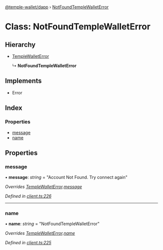 [@temple-wallet/dapp](../README.md) › [NotFoundTempleWalletError](notfoundtemplewalleterror.md)

# Class: NotFoundTempleWalletError

## Hierarchy

* [TempleWalletError](templewalleterror.md)

  ↳ **NotFoundTempleWalletError**

## Implements

* Error

## Index

### Properties

* [message](notfoundtemplewalleterror.md#message)
* [name](notfoundtemplewalleterror.md#name)

## Properties

###  message

• **message**: *string* = "Account Not Found. Try connect again"

*Overrides [TempleWalletError](templewalleterror.md).[message](templewalleterror.md#message)*

*Defined in [client.ts:226](https://github.com/madfish-solutions/thanoswallet-dapp/blob/d3a40a5/src/client.ts#L226)*

___

###  name

• **name**: *string* = "NotFoundTempleWalletError"

*Overrides [TempleWalletError](templewalleterror.md).[name](templewalleterror.md#name)*

*Defined in [client.ts:225](https://github.com/madfish-solutions/thanoswallet-dapp/blob/d3a40a5/src/client.ts#L225)*
